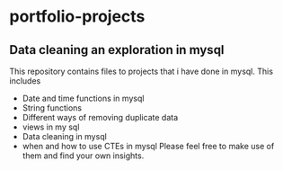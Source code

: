# portfolio-projects
## Data cleaning an exploration in mysql

This repository contains files to projects that i have done in mysql. This includes 
* Date and time functions in mysql
* String functions
* Different ways of removing duplicate data
* views in my sql
* Data cleaning in mysql
* when and how to use CTEs in mysql
Please feel free to make use of them and find your own insights.
